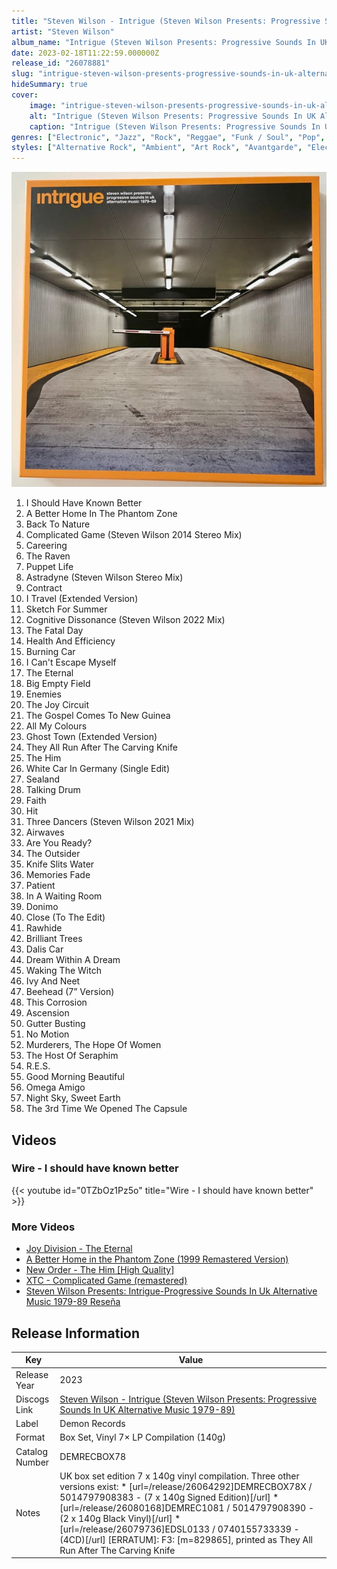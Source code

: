 ```yaml
---
title: "Steven Wilson - Intrigue (Steven Wilson Presents: Progressive Sounds In UK Alternative Music 1979-89)"
artist: "Steven Wilson"
album_name: "Intrigue (Steven Wilson Presents: Progressive Sounds In UK Alternative Music 1979-89)"
date: 2023-02-18T11:22:59.000000Z
release_id: "26078881"
slug: "intrigue-steven-wilson-presents-progressive-sounds-in-uk-alternative-music-1979-89-26078881"
hideSummary: true
cover:
    image: "intrigue-steven-wilson-presents-progressive-sounds-in-uk-alternative-music-1979-89-26078881.jpg"
    alt: "Intrigue (Steven Wilson Presents: Progressive Sounds In UK Alternative Music 1979-89) by Steven Wilson"
    caption: "Intrigue (Steven Wilson Presents: Progressive Sounds In UK Alternative Music 1979-89) by Steven Wilson"
genres: ["Electronic", "Jazz", "Rock", "Reggae", "Funk / Soul", "Pop", "Folk, World, & Country"]
styles: ["Alternative Rock", "Ambient", "Art Rock", "Avantgarde", "Electro", "Ethereal", "Experimental", "Funk", "Goth Rock", "House", "Indie Pop", "Indie Rock", "Industrial", "Leftfield", "Lounge", "Modern Classical", "New Wave", "Noise", "Pop Rock", "Post-Punk", "Prog Rock", "Punk", "Rocksteady", "Ska", "Synth-pop", "Tribal"]
---
```


![Intrigue (Steven Wilson Presents: Progressive Sounds In UK Alternative Music 1979-89) by Steven Wilson](intrigue-steven-wilson-presents-progressive-sounds-in-uk-alternative-music-1979-89-26078881.jpg)

<!-- section break -->

1. I Should Have Known Better
2. A Better Home In The Phantom Zone
3. Back To Nature
4. Complicated Game (Steven Wilson 2014 Stereo Mix)
5. Careering
6. The Raven
7. Puppet Life
8. Astradyne (Steven Wilson Stereo Mix)
9. Contract
10. I Travel (Extended Version)
11. Sketch For Summer
12. Cognitive Dissonance (Steven Wilson 2022 Mix)
13. The Fatal Day
14. Health And Efficiency
15. Burning Car
16. I Can't Escape Myself
17. The Eternal
18. Big Empty Field
19. Enemies
20. The Joy Circuit
21. The Gospel Comes To New Guinea
22. All My Colours
23. Ghost Town (Extended Version)
24. They All Run After The Carving Knife
25. The Him
26. White Car In Germany (Single Edit)
27. Sealand
28. Talking Drum
29. Faith
30. Hit
31. Three Dancers (Steven Wilson 2021 Mix)
32. Airwaves
33. Are You Ready?
34. The Outsider
35. Knife Slits Water
36. Memories Fade
37. Patient
38. In A Waiting Room
39. Donimo
40. Close (To The Edit)
41. Rawhide
42. Brilliant Trees
43. Dalis Car
44. Dream Within A Dream
45. Waking The Witch
46. Ivy And Neet
47. Beehead (7” Version)
48. This Corrosion
49. Ascension
50. Gutter Busting
51. No Motion
52. Murderers, The Hope Of Women
53. The Host Of Seraphim
54. R.E.S.
55. Good Morning Beautiful
56. Omega Amigo
57. Night Sky, Sweet Earth
58. The 3rd Time We Opened The Capsule

<!-- section break -->




## Videos
### Wire - I should have known better
{{< youtube id="0TZbOz1Pz5o" title="Wire - I should have known better" >}}<br>

### More Videos

- [Joy Division - The Eternal](https://www.youtube.com/watch?v=L5NpJa72-Bc)
- [A Better Home in the Phantom Zone (1999 Remastered Version)](https://www.youtube.com/watch?v=1m6DAvVurVE)
- [New Order - The Him [High Quality]](https://www.youtube.com/watch?v=lg7ZtIYvWjw)
- [XTC - Complicated Game (remastered)](https://www.youtube.com/watch?v=L_QFMuieWiI)
- [Steven Wilson Presents: Intrigue-Progressive Sounds In Uk Alternative Music 1979-89 Reseña](https://www.youtube.com/watch?v=qV7uXAHPKEk)


## Release Information
|  Key           | Value                                                |
| ---------------| ---------------------------------------------------- |
| Release Year   | 2023                                   |
| Discogs Link   | [Steven Wilson - Intrigue (Steven Wilson Presents: Progressive Sounds In UK Alternative Music 1979-89)](https://www.discogs.com/release/26078881-Steven-Wilson-Intrigue-Steven-Wilson-Presents-Progressive-Sounds-In-UK-Alternative-Music-1979-89) |
| Label          | Demon Records |
| Format         | Box Set, Vinyl 7× LP Compilation (140g) |
| Catalog Number | DEMRECBOX78 |
| Notes | UK box set edition 7 x 140g vinyl compilation.  Three other versions exist: *  [url=/release/26064292]DEMRECBOX78X / 5014797908383 - (7 x 140g Signed Edition)[/url] *  [url=/release/26080168]DEMREC1081 / 5014797908390 - (2 x 140g Black Vinyl)[/url] *  [url=/release/26079736]EDSL0133 / 0740155733339 - (4CD)[/url]  [ERRATUM]: F3:  [m=829865], printed as They All Run After The Carving Knife |